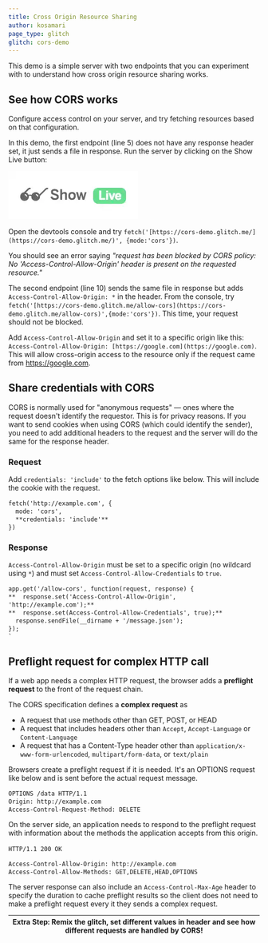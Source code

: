 ```yaml
---
title: Cross Origin Resource Sharing
author: kosamari
page_type: glitch
glitch: cors-demo
---
```


This demo is a simple server with two endpoints that you can experiment with to
understand how cross origin resource sharing works.

## See how CORS works

Configure access control on your server, and try fetching resources based on
that configuration.  
   
In this demo, the first endpoint (line 5) does not have any response header set,
it just sends a file in response. Run the server by clicking on the Show Live
button:

![image](./show-live.png)

Open the devtools console and try
`fetch('[https://cors-demo.glitch.me/](https://cors-demo.glitch.me/)',
{mode:'cors'})`.  

You should see an error saying _"request has been blocked by CORS policy: No
'Access-Control-Allow-Origin' header is present on the requested resource."_

The second endpoint (line 10) sends the  same file in response but adds
`Access-Control-Allow-Origin: *`  in the header. From the console, try
`fetch('[https://cors-demo.glitch.me/allow-cors](https://cors-demo.glitch.me/allow-cors)',{mode:'cors'})`.
This time, your request should not be blocked.

Add `Access-Control-Allow-Origin` and set it to a specific origin like this:
`Access-Control-Allow-Origin: [https://google.com](https://google.com)`. This
will allow cross-origin access to the resource only if the request came from
https://google.com.

## Share credentials with CORS

CORS is normally used for "anonymous requests" — ones where the request doesn't
identify the requestor. This is for privacy reasons. If you want to send
cookies when using CORS (which could identify the sender), you need to add
additional headers to the request and the server will do the same for the
response header.

### Request

Add  `credentials: 'include'` to the fetch options like below. This will include
the cookie with the request.

```  
fetch('http://example.com', {  
  mode: 'cors',  
  **credentials: 'include'**  
})  
```

### Response 

``Access-Control-Allow-Origin`` must be set to a specific origin (no wildcard
using `*`) and must set ``Access-Control-Allow-Credentials`` to ``true``.

```  
app.get('/allow-cors', function(request, response) {  
**  response.set('Access-Control-Allow-Origin', 'http://example.com');**  
**  response.set(Access-Control-Allow-Credentials', true);**  
  response.sendFile(__dirname + '/message.json');  
});  
`  
```

## Preflight request for complex HTTP call

If a web app needs a complex HTTP request, the browser adds a  **preflight
request** to the front of the request chain.

The CORS specification defines a **complex request** as 

+  A request that use methods other than GET, POST, or HEAD
+  A request that includes headers other than `Accept`, `Accept-Language` or
     `Content-Language`
+  A request that has a Content-Type header other than
    `application/x-www-form-urlencoded`, `multipart/form-data`, or `text/plain`

Browsers create a preflight request if it is needed. It's an OPTIONS request 
like below and is  sent before the actual request message.

    OPTIONS /data HTTP/1.1
    Origin: http://example.com
    Access-Control-Request-Method: DELETE

On the server side, an application needs to respond to the preflight request
with information about the methods the application accepts from this origin.   
   
`HTTP/1.1 200 OK`

    Access-Control-Allow-Origin: http://example.com
    Access-Control-Allow-Methods: GET,DELETE,HEAD,OPTIONS

The server response can also include an `Access-Control-Max-Age` header to
specify the duration to cache preflight results so the client does not need to
make a preflight request every it they sends a complex request.

<table>
<thead>
<tr>
<th><strong>Extra Step</strong>: Remix the glitch, set different values in
header and see how different requests are handled by CORS!</th>
</tr>
</thead>
<tbody>
</tbody>
</table>
